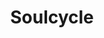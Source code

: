---
ee_id: '4388'
site: '1'
type: '2'
url: 2017-039-soulcycle
title: Soulcycle
year: '2017'
display_year: '2017'
medium: Inkjet on canvas (x3)
dims: 108 x 36 in
pitch: ''
ps: ''
live_url: ''
related: ''
youtube: ''
related_code: ''
imgs: 2018-039-soulcycle-database-01.jpg
subheading: ''
download: ''
add_credit: ''
commission: ''
layout: things-i-made
---